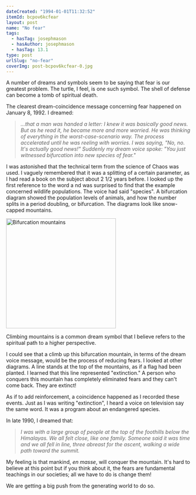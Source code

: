 ```yaml
---
dateCreated: "1994-01-01T11:32:52"
itemId: bcpov6kcfear
layout: post
name: "No fear"
tags:
  - hasTag: josephmason
  - hasAuthor: josephmason
  - hasTag: 13.1
type: post
urlSlug: "no-fear"
coverImg: post-bcpov6kcfear-0.jpg
---
```


A number of dreams and symbols seem to be saying that fear is our greatest problem. The turtle, I feel, is one such symbol. The shell of defense can become a tomb of spiritual death. 

The clearest dream-coincidence message concerning fear happened on January 8, 1992. I dreamed: 

> *...that a man was handed a letter: I knew it was basically good news. But as he read it, he became more and more worried. He was thinking of everything in the worst-case-scenario way. The process accelerated until he was reeling with worries. I was saying, "No, no. It's actually good news!" Suddenly my dream voice spoke: "You just witnessed bifurcation into new species of fear."* 

I was astonished that the technical term from the science of Chaos was used. I vaguely remembered that it was a splitting of a certain parameter, as I had read a book on the subject about 2 1/2 years before. I looked up the first reference to the word a nd was surprised to find that the example concerned wildlife populations. The voice had said "species". A bifurcation diagram showed the population levels of animals, and how the number splits in a period doubling, or bifurcation. The diagrams look like snow-capped mountains. 

<img src="../images/post-bcpov6kcfear-0.jpg" width="300" height="auto" alt="Bifurcation mountains"/>

Climbing mountains is a common dream symbol that I believe refers to the spiritual path to a higher perspective. 

I could see that a climb up this bifurcation mountain, in terms of the dream voice message, would be the process of reducing fears. I looked at other diagrams. A line stands at the top of the mountains, as if a flag had been planted. I learned that this line represented "extinction." A person who conquers this mountain has completely eliminated fears and they can't come back. They are extinct! 

As if to add reinforcement, a coincidence happened as I recorded these events. Just as I was writing "extinction", I heard a voice on television say the same word. It was a program about an endangered species. 

In late 1990, I dreamed that: 

> *I was with a large group of people at the top of the foothills below the Himalayas. We all felt close, like one family. Someone said it was time and we all fell in line, three abreast for the ascent, walking a wide path toward the summit.*

My feeling is that mankind, *en masse*, will conquer the mountain. It's hard to believe at this point but if you think about it, the fears are fundamental teachings in our societies; all we have to do is change them! 

We are getting a big push from the generating world to do so.


